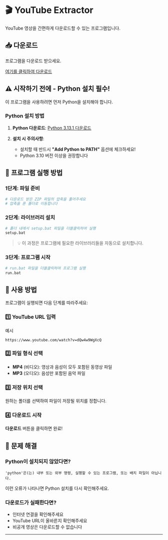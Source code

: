# 🎬 YouTube Extractor

YouTube 영상을 간편하게 다운로드할 수 있는 프로그램입니다.

## 📥 다운로드

프로그램을 다운로드 받으세요.

[여기를 클릭하여 다운로드](https://github.com/milky-way-1220/Youtube_Downloader/archive/refs/heads/main.zip)

## ⚠️ 시작하기 전에 - Python 설치 필수!

이 프로그램을 사용하려면 먼저 Python을 설치해야 합니다.

### Python 설치 방법

1. **Python 다운로드**: [Python 3.13.1 다운로드](https://www.python.org/ftp/python/3.13.1/python-3.13.1-amd64.exe)

2. **설치 시 주의사항**: 
   - 설치할 때 반드시 **"Add Python to PATH"** 옵션에 체크하세요!
   - Python 3.10 버전 이상을 권장합니다

## 🚀 프로그램 실행 방법

### 1단계: 파일 준비
```bash
# 다운로드 받은 ZIP 파일의 압축을 풀어주세요
# 압축을 푼 폴더로 이동합니다
```

### 2단계: 라이브러리 설치
```bash
# 폴더 내에서 setup.bat 파일을 더블클릭하여 실행
setup.bat
```
> 💡 이 과정은 프로그램에 필요한 라이브러리들을 자동으로 설치합니다.

### 3단계: 프로그램 시작
```bash
# run.bat 파일을 더블클릭하여 프로그램 실행
run.bat
```

## 📖 사용 방법

프로그램이 실행되면 다음 단계를 따라주세요:

### 1️⃣ YouTube URL 입력
예시
```
https://www.youtube.com/watch?v=dQw4w9WgXcQ
```

### 2️⃣ 파일 형식 선택
- **MP4** (비디오): 영상과 음성이 모두 포함된 동영상 파일
- **MP3** (오디오): 음성만 포함된 음악 파일

### 3️⃣ 저장 위치 선택
원하는 폴더를 선택하여 파일이 저장될 위치를 정합니다.

### 4️⃣ 다운로드 시작
**다운로드** 버튼을 클릭하면 완료!

## 🔧 문제 해결

### Python이 설치되지 않았다면?
```
'python'은(는) 내부 또는 외부 명령, 실행할 수 있는 프로그램, 또는 배치 파일이 아닙니다.
```
이런 오류가 나타나면 Python 설치를 다시 확인해주세요.

### 다운로드가 실패한다면?
- 인터넷 연결을 확인해주세요
- YouTube URL이 올바른지 확인해주세요
- 비공개 영상은 다운로드할 수 없습니다

---
